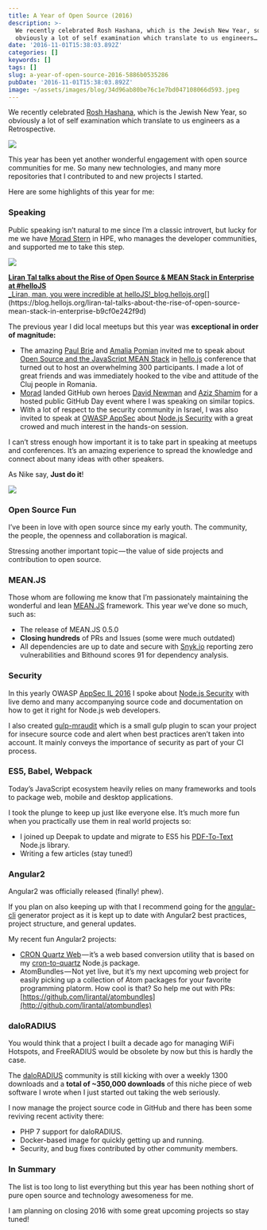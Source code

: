 ```yaml
---
title: A Year of Open Source (2016)
description: >-
  We recently celebrated Rosh Hashana, which is the Jewish New Year, so
  obviously a lot of self examination which translate to us engineers…
date: '2016-11-01T15:38:03.892Z'
categories: []
keywords: []
tags: []
slug: a-year-of-open-source-2016-5886b0535286
pubDate: '2016-11-01T15:38:03.892Z'
image: ~/assets/images/blog/34d96ab80be76c1e7bd047108066d593.jpeg
---
```


We recently celebrated [Rosh Hashana](http://en.wikipedia.org/wiki/Rosh_Hashanah), which is the Jewish New Year, so obviously a lot of self examination which translate to us engineers as a Retrospective.

![](/images/blog/0__QeqR3twYbvCVdpea.png)

This year has been yet another wonderful engagement with open source communities for me. So many new technologies, and many more repositories that I contributed to and new projects I started.

Here are some highlights of this year for me:

### Speaking

Public speaking isn’t natural to me since I’m a classic introvert, but lucky for me we have [Morad Stern](http://twitter.com/morad) in HPE, who manages the developer communities, and supported me to take this step.

![](/images/blog/1__Krmd4TFBrFDARfgK4HEyyA.png)

[**Liran Tal talks about the Rise of Open Source & MEAN Stack in Enterprise at #helloJS**  
_Liran, man, you were incredible at helloJS!_blog.hellojs.org](https://blog.hellojs.org/liran-tal-talks-about-the-rise-of-open-source-mean-stack-in-enterprise-b9cf0e242f9d "https://blog.hellojs.org/liran-tal-talks-about-the-rise-of-open-source-mean-stack-in-enterprise-b9cf0e242f9d")[](https://blog.hellojs.org/liran-tal-talks-about-the-rise-of-open-source-mean-stack-in-enterprise-b9cf0e242f9d)

The previous year I did local meetups but this year was **exceptional in order of magnitude:**

*   The amazing [Paul Brie](https://twitter.com/aelythe) and [Amalia Pomian](https://twitter.com/amaliatweets) invited me to speak about [Open Source and the JavaScript MEAN Stack](http://www.slideshare.net/LiranTal1/open-source-and-the-mean-stack) in [hello.js](http://hellojs.org/) conference that turned out to host an overwhelming 300 participants. I made a lot of great friends and was immediately hooked to the vibe and attitude of the Cluj people in Romania.
*   [Morad](https://twitter.com/morad) landed GitHub own heroes [David Newman](http://twitter.com/newmerator) and [Aziz Shamim](http://twitter.com/azizshamim) for a hosted public GitHub Day event where I was speaking on similar topics.
*   With a lot of respect to the security community in Israel, I was also invited to speak at [OWASP AppSec](http://appsecil2016.sched.org/) about [Node.js Security](http://www.slideshare.net/LiranTal1/nodejs-security-done-right-tips-and-tricks-they-wont-teach-you-in-school) with a great crowed and much interest in the hands-on session.

I can’t stress enough how important it is to take part in speaking at meetups and conferences. It’s an amazing experience to spread the knowledge and connect about many ideas with other speakers.

As Nike say, **Just do it**!

![](/images/blog/0__wKFhVBmo7E1AHtJ6.jpg)

### Open Source Fun

I’ve been in love with open source since my early youth. The community, the people, the openness and collaboration is magical.

Stressing another important topic — the value of side projects and contribution to open source.

### MEAN.JS

Those whom are following me know that I’m passionately maintaining the wonderful and lean [MEAN.JS](http://github.com/meanjs/mean) framework. This year we’ve done so much, such as:

*   The release of MEAN.JS 0.5.0
*   **Closing hundreds** of PRs and Issues (some were much outdated)
*   All dependencies are up to date and secure with [Snyk.io](http://snyk.io/) reporting zero vulnerabilities and Bithound scores 91 for dependency analysis.

### Security

In this yearly OWASP [AppSec IL 2016](http://appsecil2016.sched.org/) I spoke about [Node.js Security](http://www.slideshare.net/LiranTal1/nodejs-security-done-right-tips-and-tricks-they-wont-teach-you-in-school) with live demo and many accompanying source code and documentation on how to get it right for Node.js web developers.

I also created [gulp-mraudit](http://github.com/lirantal/gulp-mraudit) which is a small gulp plugin to scan your project for insecure source code and alert when best practices aren’t taken into account. It mainly conveys the importance of security as part of your CI process.

### ES5, Babel, Webpack

Today’s JavaScript ecosystem heavily relies on many frameworks and tools to package web, mobile and desktop applications.

I took the plunge to keep up just like everyone else. It’s much more fun when you practically use them in real world projects so:

*   I joined up Deepak to update and migrate to ES5 his [PDF-To-Text](http://github.com/fagbokforlaget/pdftotextjs) Node.js library.
*   Writing a few articles (stay tuned!)

### Angular2

Angular2 was officially released (finally! phew).

If you plan on also keeping up with that I recommend going for the [angular-cli](http://github.com/angular/angular-cli) generator project as it is kept up to date with Angular2 best practices, project structure, and general updates.

My recent fun Angular2 projects:

*   [CRON Quartz Web](http://lirantal.github.io/cron-quartz-web/) — it’s a web based conversion utility that is based on my [cron-to-quartz](http://github.com/lirantal/cron-quartz-web) Node.js package.
*   AtomBundles — Not yet live, but it’s my next upcoming web project for easily picking up a collection of Atom packages for your favorite programming platorm. How cool is that? So help me out with PRs: [https://github.com/lirantal/atombundles](http://github.com/lirantal/atombundles)

### daloRADIUS

You would think that a project I built a decade ago for managing WiFi Hotspots, and FreeRADIUS would be obsolete by now but this is hardly the case.

The [daloRADIUS](http://daloradius.com/) community is still kicking with over a weekly 1300 downloads and a **total of ~350,000 downloads** of this niche piece of web software I wrote when I just started out taking the web seriously.

I now manage the project source code in GitHub and there has been some reviving recent activity there:

*   PHP 7 support for daloRADIUS.
*   Docker-based image for quickly getting up and running.
*   Security, and bug fixes contributed by other community members.

### In Summary

The list is too long to list everything but this year has been nothing short of pure open source and technology awesomeness for me.

I am planning on closing 2016 with some great upcoming projects so stay tuned!